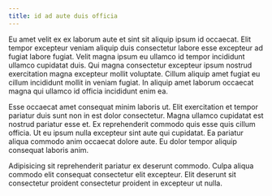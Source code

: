 ```yaml
---
title: id ad aute duis officia
---
```


Eu amet velit ex ex laborum aute et sint sit aliquip ipsum id occaecat. Elit tempor excepteur veniam aliquip duis consectetur labore esse excepteur ad fugiat labore fugiat. Velit magna ipsum eu ullamco id tempor incididunt ullamco cupidatat duis. Qui magna consectetur excepteur ipsum nostrud exercitation magna excepteur mollit voluptate. Cillum aliquip amet fugiat eu cillum incididunt mollit in veniam fugiat. In aliquip amet laborum occaecat magna qui ullamco id officia incididunt enim ea.

Esse occaecat amet consequat minim laboris ut. Elit exercitation et tempor pariatur duis sunt non in est dolor consectetur. Magna ullamco cupidatat est nostrud pariatur esse et. Ex reprehenderit commodo quis esse quis cillum officia. Ut eu ipsum nulla excepteur sint aute qui cupidatat. Ea pariatur aliqua commodo anim occaecat dolore aute. Eu dolor tempor aliquip consequat laboris anim.

Adipisicing sit reprehenderit pariatur ex deserunt commodo. Culpa aliqua commodo elit consequat consectetur elit excepteur. Elit deserunt sit consectetur proident consectetur proident in excepteur ut nulla.